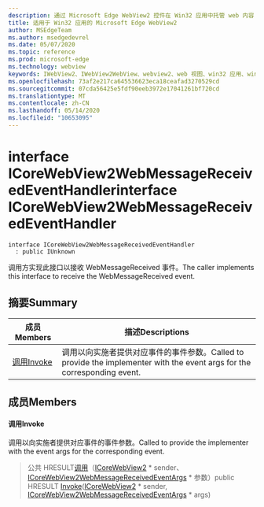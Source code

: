 ```yaml
---
description: 通过 Microsoft Edge WebView2 控件在 Win32 应用中托管 web 内容
title: 适用于 Win32 应用的 Microsoft Edge WebView2
author: MSEdgeTeam
ms.author: msedgedevrel
ms.date: 05/07/2020
ms.topic: reference
ms.prod: microsoft-edge
ms.technology: webview
keywords: IWebView2、IWebView2WebView、webview2、web 视图、win32 应用、win32、edge、ICoreWebView2、ICoreWebView2Controller、浏览器控件、边缘 html
ms.openlocfilehash: 73af2e217ca645536623eca18ceafad3270529cd
ms.sourcegitcommit: 07cda56425e5fdf90eeb3972e17041261bf720cd
ms.translationtype: MT
ms.contentlocale: zh-CN
ms.lasthandoff: 05/14/2020
ms.locfileid: "10653095"
---
```

# <span data-ttu-id="2b460-104">interface ICoreWebView2WebMessageReceivedEventHandler</span><span class="sxs-lookup"><span data-stu-id="2b460-104">interface ICoreWebView2WebMessageReceivedEventHandler</span></span> 

```
interface ICoreWebView2WebMessageReceivedEventHandler
  : public IUnknown
```

<span data-ttu-id="2b460-105">调用方实现此接口以接收 WebMessageReceived 事件。</span><span class="sxs-lookup"><span data-stu-id="2b460-105">The caller implements this interface to receive the WebMessageReceived event.</span></span>

## <span data-ttu-id="2b460-106">摘要</span><span class="sxs-lookup"><span data-stu-id="2b460-106">Summary</span></span>

 <span data-ttu-id="2b460-107">成员</span><span class="sxs-lookup"><span data-stu-id="2b460-107">Members</span></span>                        | <span data-ttu-id="2b460-108">描述</span><span class="sxs-lookup"><span data-stu-id="2b460-108">Descriptions</span></span>
--------------------------------|---------------------------------------------
[<span data-ttu-id="2b460-109">调用</span><span class="sxs-lookup"><span data-stu-id="2b460-109">Invoke</span></span>](#invoke) | <span data-ttu-id="2b460-110">调用以向实施者提供对应事件的事件参数。</span><span class="sxs-lookup"><span data-stu-id="2b460-110">Called to provide the implementer with the event args for the corresponding event.</span></span>

## <span data-ttu-id="2b460-111">成员</span><span class="sxs-lookup"><span data-stu-id="2b460-111">Members</span></span>

#### <span data-ttu-id="2b460-112">调用</span><span class="sxs-lookup"><span data-stu-id="2b460-112">Invoke</span></span> 

<span data-ttu-id="2b460-113">调用以向实施者提供对应事件的事件参数。</span><span class="sxs-lookup"><span data-stu-id="2b460-113">Called to provide the implementer with the event args for the corresponding event.</span></span>

> <span data-ttu-id="2b460-114">公共 HRESULT[调用](#invoke)（[ICoreWebView2](icorewebview2.md) \* sender、 [ICoreWebView2WebMessageReceivedEventArgs](icorewebview2webmessagereceivedeventargs.md) \* 参数）</span><span class="sxs-lookup"><span data-stu-id="2b460-114">public HRESULT [Invoke](#invoke)([ICoreWebView2](icorewebview2.md) \* sender, [ICoreWebView2WebMessageReceivedEventArgs](icorewebview2webmessagereceivedeventargs.md) \* args)</span></span>

